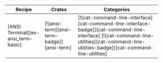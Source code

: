 | Recipe | Crates | Categories |
|--------|--------|------------|
| [ANSI Terminal][ex-ansi_term-basic] | [![ansi-term][ansi-term-badge]][ansi-term] | [![cat-command-line-interface][cat-command-line-interface-badge]][cat-command-line-interface]  [![cat-command-line-utilities][cat-command-line-utilities-badge]][cat-command-line-utilities] |
